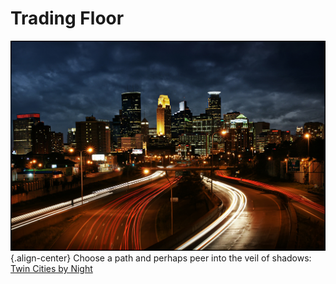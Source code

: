 <!-- TITLE: Welcome to Dark Tooth Trading Company -->
<!-- SUBTITLE: Please share your secrets. -->

# Trading Floor
![Twin Cities by Night](/uploads/4803699950-96-f-4-fd-0-d-7-a-b.jpg "4803699950 96 F 4 Fd 0 D 7 A B"){.align-center}
Choose a path and perhaps peer into the veil of shadows:
[Twin Cities by Night](home/vtm)
